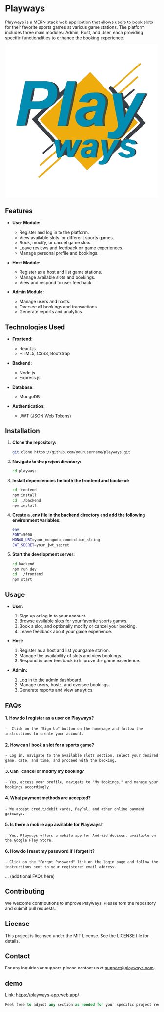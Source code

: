 # Playways

Playways is a MERN stack web application that allows users to book slots for their favorite sports games at various game stations. The platform includes three main modules: Admin, Host, and User, each providing specific functionalities to enhance the booking experience.

![Playways Logo](./Logo12-removebg-preview.png)

## Features

- **User Module:**
  - Register and log in to the platform.
  - View available slots for different sports games.
  - Book, modify, or cancel game slots.
  - Leave reviews and feedback on game experiences.
  - Manage personal profile and bookings.

- **Host Module:**
  - Register as a host and list game stations.
  - Manage available slots and bookings.
  - View and respond to user feedback.

- **Admin Module:**
  - Manage users and hosts.
  - Oversee all bookings and transactions.
  - Generate reports and analytics.

## Technologies Used

- **Frontend:**
  - React.js
  - HTML5, CSS3, Bootstrap

- **Backend:**
  - Node.js
  - Express.js

- **Database:**
  - MongoDB

- **Authentication:**
  - JWT (JSON Web Tokens)

## Installation

1. **Clone the repository:**
   ```bash
   git clone https://github.com/yourusername/playways.git
   ```

2. **Navigate to the project directory:**
    ```bash
    cd playways
    ```

3. **Install dependencies for both the frontend and backend:**
    ```bash
    cd frontend
    npm install
    cd ../backend
    npm install
    ```

4. **Create a .env file in the backend directory and add the following environment variables:**
    ```bash
    env
    PORT=5000
    MONGO_URI=your_mongodb_connection_string
    JWT_SECRET=your_jwt_secret
    ```

5. **Start the development server:**
    ```bash
    cd backend
    npm run dev
    cd ../frontend
    npm start
    ```

## Usage

- **User:**
  1. Sign up or log in to your account.
  2. Browse available slots for your favorite sports games.
  3. Book a slot, and optionally modify or cancel your booking.
  4. Leave feedback about your game experience.

- **Host:**
  1. Register as a host and list your game station.
  2. Manage the availability of slots and view bookings.
  3. Respond to user feedback to improve the game experience.

- **Admin:**
  1. Log in to the admin dashboard.
  2. Manage users, hosts, and oversee bookings.
  3. Generate reports and view analytics.

## FAQs

#### 1. How do I register as a user on Playways?
    -  Click on the "Sign Up" button on the homepage and follow the instructions to create your account.

#### 2. How can I book a slot for a sports game?
    - Log in, navigate to the available slots section, select your desired game, date, and time, and proceed with the booking.

#### 3. Can I cancel or modify my booking?
    - Yes, access your profile, navigate to "My Bookings," and manage your bookings accordingly.

#### 4. What payment methods are accepted?
    - We accept credit/debit cards, PayPal, and other online payment gateways.

#### 5. Is there a mobile app available for Playways?
    - Yes, Playways offers a mobile app for Android devices, available on the Google Play Store.

#### 6. How do I reset my password if I forget it?
    - Click on the "Forgot Password" link on the login page and follow the instructions sent to your registered email address.
    
... (additional FAQs here)

## Contributing
We welcome contributions to improve Playways. Please fork the repository and submit pull requests.

## License
This project is licensed under the MIT License. See the LICENSE file for details.

## Contact
For any inquiries or support, please contact us at support@playways.com.

## demo
Link: https://playways-app.web.app/

```sql
Feel free to adjust any section as needed for your specific project requirements!
```
